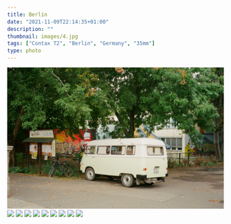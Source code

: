 ```yaml
---
title: Berlin
date: "2021-11-09T22:14:35+01:00"
description: ""
thumbnail: images/4.jpg
tags: ["Contax T2", "Berlin", "Germany", "35mm"]
type: photo
---
```


<img src="images/1.jpg" />
<img src="images/2.jpg" />
<img src="images/3.jpg" />
<img src="images/4.jpg" />
<img src="images/5.jpg" />
<img src="images/6.jpg" />
<img src="images/7.jpg" />
<img src="images/8.jpg" />
<img src="images/9.jpg" />
<img src="images/10.jpg" />
